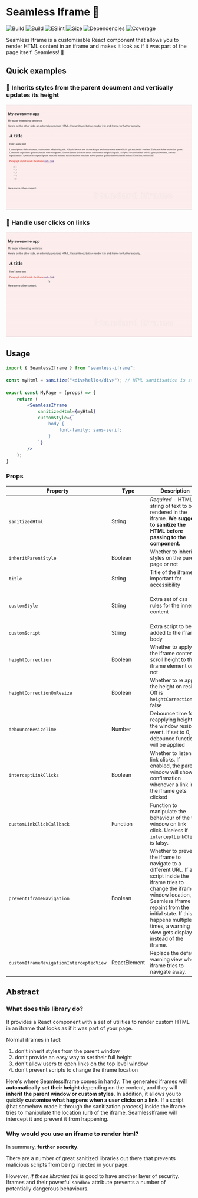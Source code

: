# Seamless Iframe 🔮

![Build](https://img.shields.io/badge/Built%20with-React-blue) 
![Build](https://github.com/raffaele-abramini/seamless-iframe/actions/workflows/build.yml/badge.svg?branch=main)
![ESlint](https://github.com/raffaele-abramini/seamless-iframe/actions/workflows/eslint.yml/badge.svg?branch=main)
![Size](https://img.shields.io/bundlephobia/minzip/seamless-iframe)
![Dependencies](https://status.david-dm.org/gh/raffaele-abramini/seamless-iframe.svg)
![Coverage](https://img.shields.io/badge/coverage-100%25-success)

Seamless Iframe is a customisable React component that allows you to render HTML content in an iframe and makes it look as if it was part of the page itself. Seamless! 👻 


## Quick examples

### 🎨 Inherits styles from the parent document and vertically updates its height
![Demo for style and resize](https://github.com/raffaele-abramini/seamless-iframe/blob/main/public/assets/iframe-size.gif)

### 🔗 Handle user clicks on links
![Demo for handling link clicks](https://github.com/raffaele-abramini/seamless-iframe/blob/main/public/assets/iframe-link.gif)
## Usage

````jsx
import { SeamlessIframe } from "seamless-iframe";

const myHtml = sanitize("<div>hello</div>"); // HTML sanitisation is still recommended.

export const MyPage = (props) => {
    return ( 
        <SeamlessIframe
            sanitizedHtml={myHtml}
            customStyle={`
                body {
                    font-family: sans-serif;
                }
            `}
        />
    );
}
````

### Props

| Property | Type | Description  | Default |
| --- | --- | --- | --- |
| `sanitizedHtml` | String | *Required* - HTML string of text to be rendered in the iframe. **We suggest to sanitize the HTML before passing to the component.** | - |
| `inheritParentStyle`| Boolean | Whether to inherit styles on the parent page or not | true
| `title`| String | Title of the iframe, important for accessibility | ""
| `customStyle` | String | Extra set of css rules for the inner content | `body { margin: 0; padding: 0; }` |
| `customScript` | String | Extra script to be added to the iframe body | `` |
| `heightCorrection` | Boolean | Whether to apply the iframe content scroll height to the iframe element or not | true |  
| `heightCorrectionOnResize` | Boolean | Whether to re apply the height on resize. Off is `heightCorrection` is false | true | 
| `debounceResizeTime` | Number | Debounce time for reapplying height on the window resize event. If set to 0, no debounce function will be applied | 250 |
| `interceptLinkClicks` | Boolean | Whether to listen to link clicks. If enabled, the parent window will show a confirmation whenever a link in the iframe gets clicked | false |
| `customLinkClickCallback` | Function | Function to manipulate the behaviour of the top window on link click. Useless if `interceptLinkClicks` is falsy. | - |
| `preventIframeNavigation` | Boolean | Whether to prevent the iframe to navigate to a different URL. If a script inside the iframe tries to change the iframe window location, Seamless Iframe will repaint from the initial state. If this happens multiple times, a warning view gets displayed instead of the iframe.| true |
| `customIframeNavigationInterceptedView` | ReactElement | Replace the default warning view when iframe tries to navigate away. | - |


## Abstract

### What does this library do?

It provides a React component with a set of utilities to render custom HTML in an iframe that looks as if it was part of your page.

Normal iframes in fact:
1. don't inherit styles from the parent window
1. don't provide an easy way to set their full height
1. don't allow users to open links on the top level window
1. don't prevent scripts to change the iframe location

Here's where SeamlessIframe comes in handy.
The generated iframes will **automatically set their height** depending on the content,
and they will **inherit the parent window or custom styles**.
In addition, it allows you to quickly **customise what happens when a user clicks on a link**.
If a script (that somehow made it through the sanitization process) inside the iframe tries to manipulate the location (url) of the iframe, SeamlessIframe will intercept it and prevent it from happening.   

### Why would you use an iframe to render html?

In summary, **further security**.

There are a number of great sanitized libraries out there that prevents
malicious scripts from being injected in your page.

However, *if these libraries fail* is good to have another layer of security. Iframes
and their powerful `sandbox` attribute prevents a number of potentially dangerous behaviours.
